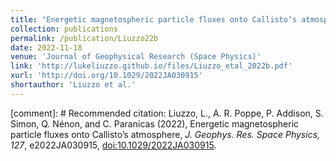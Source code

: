 ```yaml
---
title: "Energetic magnetospheric particle fluxes onto Callisto’s atmosphere"
collection: publications
permalink: /publication/Liuzzo22b
date: 2022-11-18
venue: 'Journal of Geophysical Research (Space Physics)'
link: 'http://lukeliuzzo.github.io/files/Liuzzo_etal_2022b.pdf'
xurl: 'http://doi.org/10.1029/2022JA030915'
shortauthor: 'Liuzzo et al.'
---
```


[comment]: # Recommended citation: Liuzzo, L., A. R. Poppe, P. Addison, S. Simon, Q. Nénon, and C. Paranicas (2022), Energetic magnetospheric particle fluxes onto Callisto’s atmosphere, <i>J. Geophys. Res. Space Physics, 127</i>, e2022JA030915, [doi:10.1029/2022JA030915](https://doi.org/10.1029/2022JA030915).
